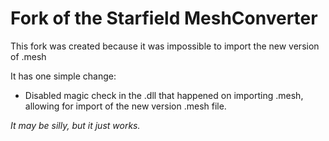 
# Fork of the Starfield MeshConverter
This fork was created because it was impossible to import the new version of .mesh


It has one simple change:

- Disabled magic check in the .dll that happened on importing .mesh, allowing for import of the new version .mesh file.

*It may be silly, but it just works.*
